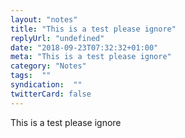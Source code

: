 ```yaml
---
layout: "notes"
title: "This is a test please ignore"
replyUrl: "undefined"
date: "2018-09-23T07:32:32+01:00"
meta: "This is a test please ignore"
category: "Notes"
tags:  ""
syndication:  ""
twitterCard: false
---
```

This is a test please ignore

